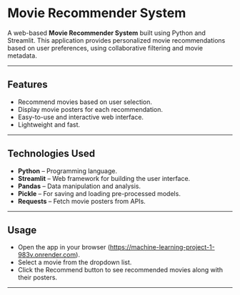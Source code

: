 # Movie Recommender System

A web-based **Movie Recommender System** built using Python and Streamlit. This application provides personalized movie recommendations based on user preferences, using collaborative filtering and movie metadata.

---

## Features

- Recommend movies based on user selection.
- Display movie posters for each recommendation.
- Easy-to-use and interactive web interface.
- Lightweight and fast.

---

## Technologies Used

- **Python** – Programming language.
- **Streamlit** – Web framework for building the user interface.
- **Pandas** – Data manipulation and analysis.
- **Pickle** – For saving and loading pre-processed models.
- **Requests** – Fetch movie posters from APIs.

---

## Usage

- Open the app in your browser (https://machine-learning-project-1-983v.onrender.com).
- Select a movie from the dropdown list.
- Click the Recommend button to see recommended movies along with their posters.

---

